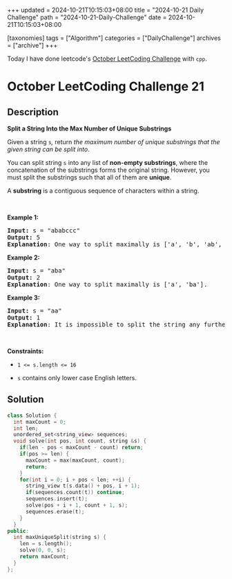 +++
updated = 2024-10-21T10:15:03+08:00
title = "2024-10-21 Daily Challenge"
path = "2024-10-21-Daily-Challenge"
date = 2024-10-21T10:15:03+08:00

[taxonomies]
tags = ["Algorithm"]
categories = ["DailyChallenge"]
archives = ["archive"]
+++

Today I have done leetcode's [October LeetCoding Challenge](https://leetcode.com/problems/split-a-string-into-the-max-number-of-unique-substrings/) with `cpp`.

<!-- more -->

# October LeetCoding Challenge 21

## Description

**Split a String Into the Max Number of Unique Substrings**

<p>Given a string&nbsp;<code>s</code><var>,</var>&nbsp;return <em>the maximum&nbsp;number of unique substrings that the given string can be split into</em>.</p>

<p>You can split string&nbsp;<code>s</code> into any list of&nbsp;<strong>non-empty substrings</strong>, where the concatenation of the substrings forms the original string.&nbsp;However, you must split the substrings such that all of them are <strong>unique</strong>.</p>

<p>A <strong>substring</strong> is a contiguous sequence of characters within a string.</p>

<p>&nbsp;</p>
<p><strong class="example">Example 1:</strong></p>

<pre>
<strong>Input:</strong> s = &quot;ababccc&quot;
<strong>Output:</strong> 5
<strong>Explanation</strong>: One way to split maximally is [&#39;a&#39;, &#39;b&#39;, &#39;ab&#39;, &#39;c&#39;, &#39;cc&#39;]. Splitting like [&#39;a&#39;, &#39;b&#39;, &#39;a&#39;, &#39;b&#39;, &#39;c&#39;, &#39;cc&#39;] is not valid as you have &#39;a&#39; and &#39;b&#39; multiple times.
</pre>

<p><strong class="example">Example 2:</strong></p>

<pre>
<strong>Input:</strong> s = &quot;aba&quot;
<strong>Output:</strong> 2
<strong>Explanation</strong>: One way to split maximally is [&#39;a&#39;, &#39;ba&#39;].
</pre>

<p><strong class="example">Example 3:</strong></p>

<pre>
<strong>Input:</strong> s = &quot;aa&quot;
<strong>Output:</strong> 1
<strong>Explanation</strong>: It is impossible to split the string any further.
</pre>

<p>&nbsp;</p>
<p><strong>Constraints:</strong></p>

<ul>
	<li>
	<p><code>1 &lt;= s.length&nbsp;&lt;= 16</code></p>
	</li>
	<li>
	<p><code>s</code> contains&nbsp;only lower case English letters.</p>
	</li>
</ul>


## Solution

``` cpp
class Solution {
  int maxCount = 0;
  int len;
  unordered_set<string_view> sequences;
  void solve(int pos, int count, string &s) {
    if(len - pos < maxCount - count) return;
    if(pos >= len) {
      maxCount = max(maxCount, count);
      return;
    }
    for(int i = 0; i + pos < len; ++i) {
      string_view t(s.data() + pos, i + 1);
      if(sequences.count(t)) continue;
      sequences.insert(t);
      solve(pos + i + 1, count + 1, s);
      sequences.erase(t);
    }
  }
public:
  int maxUniqueSplit(string s) {
    len = s.length();
    solve(0, 0, s);
    return maxCount;
  }
};
```
